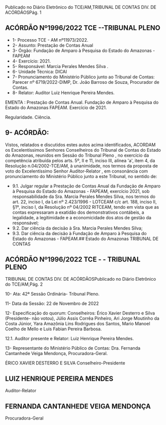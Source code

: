 Publicado  no  Diário  Eletrônico do TCE/AM,TRIBUNAL DE CONTAS DIV. DE ACÓRDÃOSPág. 1

## ACÓRDÃO Nº1996/2022  TCE --TRIBUNAL PLENO

- 1- Processo TCE - AM nº11973/2022.
- 2- Assunto: Prestação de Contas Anual
- 3- Órgão: Fundação de Amparo à Pesquisa do Estado do Amazonas - FAPEAM
- 4- Exercício: 2021.
- 5- Responsável: Marcia Perales Mendes Silva .
- 6- Unidade Técnica: DICAI
- 7- Pronunciamento  do  Ministério  Público  junto  ao  Tribunal  de  Contas: Parecer  nº 6719/2022-DIMP, Dr. João Barroso de Souza, Procurador de Contas.
- 8- Relator: Auditor Luiz Henrique Pereira Mendes.

EMENTA : Prestação de Contas Anual. Fundação de Amparo  à  Pesquisa  do  Estado  do  Amazonas  FAPEAM. Exercício de 2021.

Regularidade. Ciência.

## 9- ACÓRDÃO:

Vistos, relatados e discutidos estes autos acima identificados, ACORDAM os Excelentíssimos Senhores Conselheiros do Tribunal de Contas do Estado do Amazonas, reunidos em Sessão do Tribunal Pleno , no exercício da competência atribuída pelos arts. 5º, II e 11, inciso III, alínea 'a', item 4, da Resolução n.04/2002-TCE/AM, à unanimidade, nos termos da proposta de voto do Excelentíssimo Senhor Auditor-Relator , em consonância com pronunciamento do Ministério Público junto a este Tribunal, no sentido de:

- 9.1. Julgar  regular a  Prestação  de  Contas  Anual  da  Fundação  de Amparo à Pesquisa do Estado do Amazonas - FAPEAM, exercício 2021, sob responsabilidade da Sra. Marcia Perales Mendes Silva, nos termos do art. 22, inciso I, da Lei nº 2.423/1996 - LOTCEAM c/c art. 188, inciso II, §1º, inciso I, da  Resolução  nº  04/2002  RITCEAM, tendo  em  vista  que  as  contas  expressaram  a  exatidão dos  demonstrativos  contábeis,  a  legalidade,  a  legitimidade  e  a economicidade dos atos de gestão da responsável;
- 9.2. Dar ciência da decisão à Sra. Marcia Perales Mendes Silva;
- 9.3. Dar  ciência da  decisão  à  Fundação  de  Amparo  à  Pesquisa  do Estado do Amazonas - FAPEAM.## Estado do Amazonas TRIBUNAL DE CONTAS

## ACÓRDÃO Nº1996/2022  TCE - - TRIBUNAL PLENO

TRIBUNAL DE CONTAS DIV. DE ACÓRDÃOSPublicado  no  Diário  Eletrônico do TCE/AM,Pág. 2

10-  Ata: 42ª Sessão Ordinária- Tribunal Pleno.

11-  Data da Sessão: 22 de Novembro de 2022

12-  Especificação do quorum: Conselheiros: Érico Xavier Desterro e Silva (Presidente- não  votou),  Júlio  Assis  Corrêa  Pinheiro,  Ari  Jorge  Moutinho  da  Costa  Júnior,  Yara Amazônia Lins Rodrigues dos Santos, Mario Manoel Coelho de Mello e Luis Fabian Pereira Barbosa.

12.1. Auditor presente e Relator: Luiz Henrique Pereira Mendes.

13-  Representante do Ministério Público de Contas: Dra. Fernanda Cantanhede Veiga Mendonça, Procuradora-Geral.

ÉRICO XAVIER DESTERRO E SILVA Conselheiro-Presidente

## LUIZ HENRIQUE PEREIRA MENDES

Auditor-Relator

## FERNANDA CANTANHEDE VEIGA MENDONÇA

Procuradora-Geral